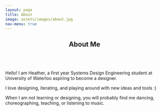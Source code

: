 ```yaml
---
layout: page
title: About
image: assets/images/about.jpg
nav-menu: true
---
```


<!-- Main -->
<div id="main" class="alt">

<!-- One -->
<section id="one">
	<div class="inner">
		<header class="major">
			<h1>About Me</h1>
		</header>

<!-- Content -->
<section id="one" class="spotlights">
	<section>
		<img src="{% link assets/images/pose.png %}" alt="" data-position="center center" />
		<div class="content">
			<div class="inner">
				<p>Hello! I am Heather, a first year Systems Design Engineering student at University of Waterloo aspiring to become a designer.</p>
				<p>I love designing, iterating, and playing around with new ideas and tools :)</p>
				<p>When I am not learning or designing, you will probably find me dancing, choreographing, teaching, or listening to music.</p>
			</div>
		</div>
	</section>
</section>
